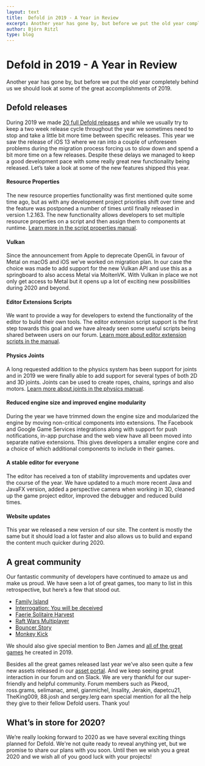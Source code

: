 ```yaml
---
layout: text
title:  Defold in 2019 - A Year in Review
excerpt: Another year has gone by, but before we put the old year completely behind us we should look at some of the great accomplishments of 2019
author: Björn Ritzl
type: blog
---
```


# Defold in 2019 - A Year in Review
Another year has gone by, but before we put the old year completely behind us we should look at some of the great accomplishments of 2019.

## Defold releases
During 2019 we made [20 full Defold releases](https://forum.defold.com/c/releasenotes) and while we usually try to keep a two week release cycle throughout the year we sometimes need to stop and take a little bit more time between specific releases. This year we saw the release of iOS 13 where we ran into a couple of unforeseen problems during the migration process forcing us to slow down and spend a bit more time on a few releases. Despite these delays we managed to keep a good development pace with some really great new functionality being released. Let’s take a look at some of the new features shipped this year.

#### Resource Properties
The new resource properties functionality was first mentioned quite some time ago, but as with any development project priorities shift over time and the feature was postponed a number of times until finally released in version 1.2.163. The new functionality allows developers to set multiple resource properties on a script and then assign them to components at runtime. [Learn more in the script properties manual](https://defold.com/manuals/script-properties/#resource-properties).

#### Vulkan
Since the announcement from Apple to deprecate OpenGL in favour of Metal on macOS and iOS we’ve worked on migration plan. In our case the choice was made to add support for the new Vulkan API and use this as a springboard to also access Metal via MoltenVK. With Vulkan in place we not only get access to Metal but it opens up a lot of exciting new possibilities during 2020 and beyond.

#### Editor Extensions Scripts
We want to provide a way for developers to extend the functionality of the editor to build their own tools. The editor extension script support is the first step towards this goal and we have already seen some useful scripts being shared between users on our forum. [Learn more about editor extension scripts in the manual](https://defold.com/manuals/editor-scripts/).

#### Physics Joints
A long requested addition to the physics system has been support for joints and in 2019 we were finally able to add support for several types of both 2D and 3D joints. Joints can be used to create ropes, chains, springs and also motors. [Learn more about joints in the physics manual](https://defold.com/manuals/physics/#joints).

#### Reduced engine size and improved engine modularity
During the year we have trimmed down the engine size and modularized the engine by moving non-critical components into extensions. The Facebook and Google Game Services integrations along with support for push notifications, in-app purchase and the web view have all been moved into separate native extensions. This gives developers a smaller engine core and a choice of which additional components to include in their games.

#### A stable editor for everyone
The editor has received a ton of stability improvements and updates over the course of the year. We have updated to a much more recent Java and JavaFX version, added a perspective camera when working in 3D, cleaned up the game project editor, improved the debugger and reduced build times.

#### Website updates
This year we released a new version of our site. The content is mostly the same but it should load a lot faster and also allows us to build and expand the content much quicker during 2020.

## A great community
Our fantastic community of developers have continued to amaze us and make us proud. We have seen a lot of great games, too many to list in this retrospective, but here’s a few that stood out.

* [Family Island](https://play.google.com/store/apps/details?id=com.test.familyage&hl=en)
* [Interrogation: You will be deceived](https://interrogation-game.com/)
* [Faerie Solitaire Harvest](https://store.steampowered.com/app/348910/Faerie_Solitaire_Harvest)
* [Raft Wars Multiplayer](https://poki.com/en/g/raft-wars-multiplayer)
* [Bouncer Story](https://www.helmigames.com/bouncer-story/)
* [Monkey Kick](https://fb.gg/play/monkeykickinstant)

We should also give special mention to Ben James and [all of the great games](https://benjames171.itch.io/) he created in 2019.

Besides all the great games released last year we’ve also seen quite a few new assets released in our [asset portal](https://defold.com/assets/). And we keep seeing great interaction in our forum and on Slack. We are very thankful for our super-friendly and helpful community. Forum members such as Pkeod, ross.grams, selimanac, amel, gianmichel, Insality, Jerakin, dapetcu21, TheKing009, 88.josh and sergey.lerg earn special mention for all the help they give to their fellow Defold users. Thank you!

## What’s in store for 2020?
We’re really looking forward to 2020 as we have several exciting things planned for Defold. We're not quite ready to reveal anything yet, but we promise to share our plans with you soon. Until then we wish you a great 2020 and we wish all of you good luck with your projects!
